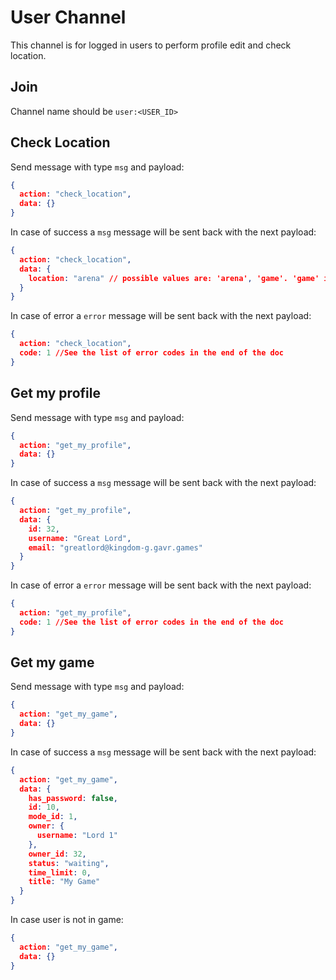 
# User Channel

This channel is for logged in users to perform profile edit and check location.

## Join

Channel name should be `user:<USER_ID>`

## Check Location

Send message with type `msg` and payload:
```json
{
  action: "check_location",
  data: {}
}
```

In case of success a `msg` message will be sent back with the next payload:
```json
{
  action: "check_location",
  data: {
    location: "arena" // possible values are: 'arena', 'game'. 'game' is returned, when user is in started game
  }
}
```

In case of error a `error` message will be sent back with the next payload:
```json
{
  action: "check_location",
  code: 1 //See the list of error codes in the end of the doc
}
```

## Get my profile

Send message with type `msg` and payload:
```json
{
  action: "get_my_profile",
  data: {}
}
```

In case of success a `msg` message will be sent back with the next payload:
```json
{
  action: "get_my_profile",
  data: {
    id: 32,
    username: "Great Lord",
    email: "greatlord@kingdom-g.gavr.games"
  }
}
```

In case of error a `error` message will be sent back with the next payload:
```json
{
  action: "get_my_profile",
  code: 1 //See the list of error codes in the end of the doc
}
```

## Get my game

Send message with type `msg` and payload:
```json
{
  action: "get_my_game",
  data: {}
}
```

In case of success a `msg` message will be sent back with the next payload:
```json
{
  action: "get_my_game",
  data: {
    has_password: false,
    id: 10,
    mode_id: 1,
    owner: {
      username: "Lord 1"
    },
    owner_id: 32,
    status: "waiting",
    time_limit: 0,
    title: "My Game"
  }
}
```

In case user is not in game:
```json
{
  action: "get_my_game",
  data: {}
}
```

